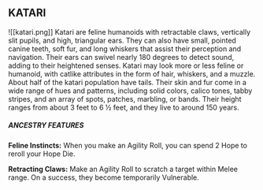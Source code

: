 ## KATARI
![[katari.png]]
Katari are feline humanoids with retractable claws, vertically slit pupils, and high, triangular ears. They can also have small, pointed canine teeth, soft fur, and long whiskers that assist their perception and navigation. Their ears can swivel nearly 180 degrees to detect sound, adding to their heightened senses. Katari may look more or less feline or humanoid, with catlike attributes in the form of hair, whiskers, and a muzzle. About half of the katari population have tails. Their skin and fur come in a wide range of hues and patterns, including solid colors, calico tones, tabby stripes, and an array of spots, patches, marbling, or bands. Their height ranges from about 3 feet to 6 ½ feet, and they live to around 150 years.  

##### ANCESTRY FEATURES
**Feline Instincts:** When you make an Agility Roll, you can spend 2 Hope to reroll your Hope Die.  

**Retracting Claws:** Make an Agility Roll to scratch a target within Melee range. On a success, they become temporarily Vulnerable.  